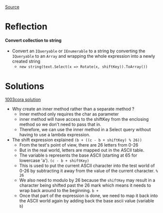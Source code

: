 [Source](https://exercism.org/tracks/csharp/exercises/rotational-cipher)

# Reflection
#### Convert collection to string
- Convert an `IQueryable` or `IEnumerable` to a string by converting the `IQueryable` to an `Array` and wrapping the whole expression into a newly created string
	- `new string(text.Select(x => Rotate(x, shiftKey)).ToArray())`

# Solutions
[1003cora solution](https://exercism.org/tracks/csharp/exercises/rotational-cipher/solutions/1003cora)
- Why create an inner method rather than a separate method ?
	- Inner method only requires the char as parameter
	- inner method will have access to the shiftKey from the enclosing method so we don't need to pass that in. 
	- Therefore, we can use the inner method in a Select query without having to use a lambda expression.
- The shift expression explained
	`(b + ((c - b + shiftKey) % 26))`
	- From the test's point of view, there are 26 letters from 0-26
	- But in the real world, letters are mapped out in the ASCII table.
	- The variable `b` represents the base ASCII (starting at 65 for lowercase 'a').
		`(c - b + shiftKey)`
	- This is used to put the current ASCII character into the test world of 0-26 by subtracting it away from the value of the current character.
		`% 26`
	- We also need to modulo by 26 because the `shiftKey` may result in a character being shifted past the 26 mark which means it needs to wrap back around to the beginning.
		`b + `
	- Once that part of the expression is done, we need to map it back into the ASCII world again by adding back the base ascii value (variable `b`)